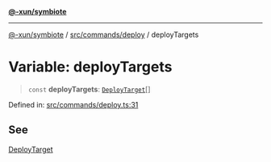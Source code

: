 [**@-xun/symbiote**](../../../../README.md)

***

[@-xun/symbiote](../../../../README.md) / [src/commands/deploy](../README.md) / deployTargets

# Variable: deployTargets

> `const` **deployTargets**: [`DeployTarget`](../enumerations/DeployTarget.md)[]

Defined in: [src/commands/deploy.ts:31](https://github.com/Xunnamius/symbiote/blob/6725748dfdd624ec897edfc2b0854ca2e21094bc/src/commands/deploy.ts#L31)

## See

[DeployTarget](../enumerations/DeployTarget.md)
